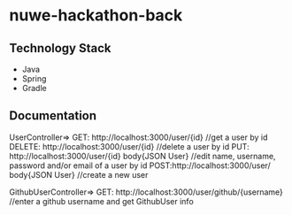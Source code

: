 # nuwe-hackathon-back

## Technology Stack

- Java
- Spring
- Gradle

## Documentation

UserController=>
GET: http://localhost:3000/user/{id}   //get a user by id
DELETE: http://localhost:3000/user/{id}   //delete a user by id
PUT: http://localhost:3000/user/{id} body{JSON User}   //edit name, username, password and/or email of a user by id
POST:http://localhost:3000/user/ body{JSON User}     //create a new user

GithubUserController=>
GET: http://localhost:3000/user/github/{username}   //enter a github username and get GithubUser info


